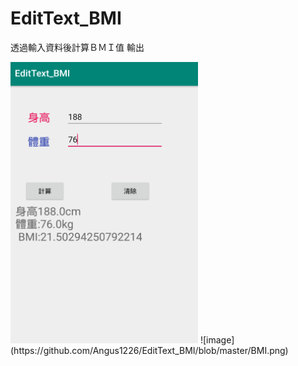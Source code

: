 # EditText_BMI
透過輸入資料後計算ＢＭＩ值 輸出

<img src="https://github.com/Angus1226/EditText_BMI/blob/master/BMI.png" alt="圖片無法顯示" title="執行結果" width="300px" height="450px">
![image](https://github.com/Angus1226/EditText_BMI/blob/master/BMI.png)
